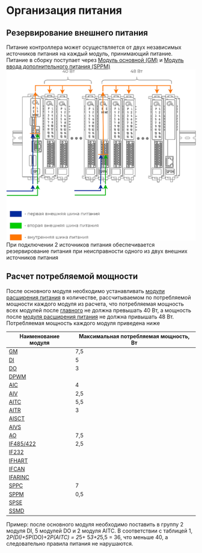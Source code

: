 # Организация питания
## Резервирование внешнего питания
Питание контроллера может осуществляется от двух независимых источников питания на каждый модуль, принимающий питание.
Питание в сборку поступает через [Модуль основной (GM)](GM.md) и [Модуль ввода дополнительного питания (SPPM)](SPPM.md)
![alt text](../img/power/power_1.png)
При подключении 2 источников питания обеспечивается резервирование питания при неисправности одного из двух внешних источников питания
## Расчет потребляемой мощности

После основного модуля необходимо устанавливать [модули расширения питания](SPPM.md) в количестве, рассчитываемом по потребляемой мощности каждого модуля из расчета, что потребляемая мощность всех модулей после [главного](GM.md) не должна превышать 40 Вт, а мощность после [модуля расширения питания](SPPM.md) не должна привышать 48  Вт. Потребляемая мощность каждого модуля приведена ниже

| Наименование модуля |	Максимальная потребляемая мощность, Вт |
|---------------------|----------------------------------------|
| [GM](GM.md)	      | 7,5                                    |
| [DI](DI.md)         | 5                                      |
| [DO](DO.md)	      | 3                                      |
| [DPWM](DPWM.md)     |                                        |
| [AIC](AIC.md)       | 4                                      |
| [AIV](AIV.md)	      | 2,5                                    |
| [AITC](AITC.md)	  | 5,5                                    |
| [AITR](AITR.md)     | 3                                      |
| [AISCT](AISCT.md)   |                                        |
| [AIVS](AIVS.md)     |                                        |
| [AO](AO.md)	      | 7,5                                    |
| [IF485/422](IF485_422.md) | 2,5                              |
| [IF232](IF232.md)   |                                        |
| [IFHART](IFHART.md) |                                        |
| [IFCAN](IFCAN.md)   |                                        |
| [IFARINC](IFARINC.md)|                                       |
| [SPPC](SPPC.md)	  | 7                                      |
| [SPPM](SPPM.md)	  | 0,5                                    |
| [SPSE](SPSE.md)     |                                        |
| [SSMD](SPSMD.md)     |                                        |


Пример: после основного модуля необходимо поставить в группу 2 модуля DI, 5 модулей DO и 2 модуля AITC. 
В соответствии с таблицей 1, 
2*P(DI)+5*Р(DO)+2*Р(AITC) = 2*5+ 5*3+2*5,5 = 36,
что меньше 40, а следовательно правила питания не нарушаются.
